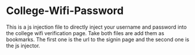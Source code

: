 # College-Wifi-Password

This is a js injection file to directly inject your username and password into the college wifi verification page.
Take both files are add them as bookmarks. The first one is the url to the signin page and the second one is the js injector. 
